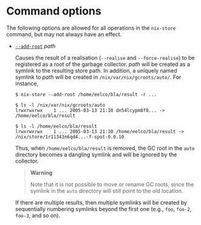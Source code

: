 # Command options

The following options are allowed for all operations in the `nix-store` command, but may not always have an effect.

- <span id="opt-add-root">[`--add-root`](#opt-add-root)</span> *path*

  Causes the result of a realisation (`--realise` and
  `--force-realise`) to be registered as a root of the garbage
  collector. *path* will be created as a symlink to the resulting
  store path. In addition, a uniquely named symlink to *path* will
  be created in `/nix/var/nix/gcroots/auto/`. For instance,

  ```console
  $ nix-store --add-root /home/eelco/bla/result -r ...

  $ ls -l /nix/var/nix/gcroots/auto
  lrwxrwxrwx    1 ... 2005-03-13 21:10 dn54lcypm8f8... -> /home/eelco/bla/result

  $ ls -l /home/eelco/bla/result
  lrwxrwxrwx    1 ... 2005-03-13 21:10 /home/eelco/bla/result -> /nix/store/1r11343n6qd4...-f-spot-0.0.10
  ```

  Thus, when `/home/eelco/bla/result` is removed, the GC root in the
  `auto` directory becomes a dangling symlink and will be ignored by
  the collector.

  > **Warning**
  >
  > Note that it is not possible to move or rename GC roots, since
  > the symlink in the `auto` directory will still point to the old
  > location.

  If there are multiple results, then multiple symlinks will be
  created by sequentially numbering symlinks beyond the first one
  (e.g., `foo`, `foo-2`, `foo-3`, and so on).

